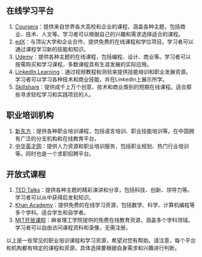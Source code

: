 
## 在线学习平台

1. [Coursera](https://www.coursera.org/)：提供来自世界各大高校和企业的课程，涵盖各种主题，包括商业、技术、人文等。学习者可以根据自己的兴趣和需求选择适合的课程。
2. [edX](https://www.edx.org/)：与顶尖大学和企业合作，提供免费的在线课程和学位项目。学习者可以通过课程学习新的技能和知识。
3. [Udemy](https://www.udemy.com/)：提供各种主题的在线课程，包括编程、设计、商业等。学习者可以按需购买和学习课程，多数课程具有生涯发展的实际应用。
4. [LinkedIn Learning](https://www.linkedin.com/learning/)：通过视频教程和测验来提供技能培训和职业发展资源。学习者可以学习各种技术和商业技能，并在LinkedIn上展示所学。
5. [Skillshare](https://www.skillshare.com/)：提供成千上万个创意、技术和商业类别的短期在线课程。适合那些寻求轻松学习和实践项目的人。

## 职业培训机构

1. [新东方](https://www.xdf.cn/)：提供各种职业培训课程，包括语言培训、职业技能培训等。在中国拥有广泛的分支机构和在线教育平台。
2. [中华英才网](https://www.chinahr.com/)：提供人力资源和职业培训服务，包括职业规划、热门行业培训等。同时也是一个求职招聘平台。

## 开放式课程

1. [TED Talks](https://www.ted.com/)：提供各种主题的精彩演讲和分享，包括科技、创新、领导力等。学习者可以从中获得启发和知识。
2. [Khan Academy](https://www.khanacademy.org/)：提供免费的在线学习资源，包括数学、科学、计算机编程等多个学科。适合学生和自学者。
3. [MIT开放课程](https://ocw.mit.edu/index.htm)：麻省理工学院提供的免费在线教育资源，涵盖多个学科领域。学习者可以自由访问课程资料和录像，无需注册。

以上是一些常见的职业培训课程和学习资源，希望对您有帮助。请注意，每个平台和机构都有特定的课程和资源，具体选择要根据自身需求和兴趣进行判断。
